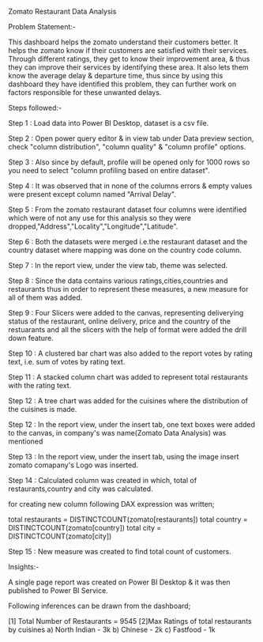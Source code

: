 Zomato Restaurant Data Analysis

Problem Statement:-

This dashboard helps the zomato understand their customers better. It helps the zomato know if their customers are satisfied with their services. Through different ratings, they get to know their improvement area, & thus they can improve their services by identifying these area. It also lets them know the average delay & departure time, thus since by using this dashboard they have identified this problem, they can further work on factors responsible for these unwanted delays.

Steps followed:-

Step 1 : Load data into Power BI Desktop, dataset is a csv file.

Step 2 : Open power query editor & in view tab under Data preview section, check "column distribution", "column quality" & "column profile" options.

Step 3 : Also since by default, profile will be opened only for 1000 rows so you need to select "column profiling based on entire dataset".

Step 4 : It was observed that in none of the columns errors & empty values were present except column named "Arrival Delay".

Step 5 : From the zomato restaurant dataset four columns were identified which were of not any use for this analysis so they were dropped,"Address","Locality","Longitude","Latitude".

Step 6 : Both the datasets were merged i.e.the restaurant dataset and the country dataset where mapping was done on the country code column.

Step 7 : In the report view, under the view tab, theme was selected.

Step 8 : Since the data contains various ratings,cities,countries and restaurants thus in order to represent these measures, a new measure for all of them was added.

Step 9 : Four Slicers were added to the canvas, representing deliverying status of the restaurant, online delivery, price and the country of the restuarants and all the slicers with the help of format were added the drill down feature.

Step 10 : A clustered bar chart was also added to the report votes by rating text, i.e. sum of votes by rating text.

Step 11 : A stacked column chart was added to represent total restaurants with the rating text.

Step 12 : A tree chart was added for the cuisines where the distribution of the cuisines is made.

Step 12 : In the report view, under the insert tab, one text boxes were added to the canvas, in company's was name(Zomato Data Analysis) was mentioned

Step 13 : In the report view, under the insert tab, using the image insert zomato comapany's Logo was inserted.

Step 14 : Calculated column was created in which, total of restaurants,country and city was calculated.

for creating new column following DAX expression was written;

  total restaurants = DISTINCTCOUNT(zomato[restaurants])
  total country = DISTINCTCOUNT(zomato[country])
  total city = DISTINCTCOUNT(zomato[city])
    
Step 15 : New measure was created to find total count of customers.

Insights:-

A single page report was created on Power BI Desktop & it was then published to Power BI Service.

Following inferences can be drawn from the dashboard;

[1] Total Number of Restaurants = 9545
[2]Max Ratings of total restaurants by cuisines
a) North Indian - 3k
b) Chinese - 2k
c) Fastfood - 1k
